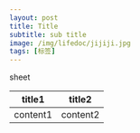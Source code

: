 ```yaml
---
layout: post
title: Title
subtitle: sub title
image: /img/lifedoc/jijiji.jpg
tags: [标签]
---
```


sheet

| title1 | title2 |
|---|---|
| content1 | content2 |
